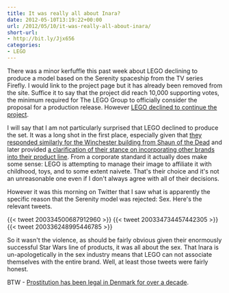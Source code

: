 ```yaml
---
title: It was really all about Inara?
date: 2012-05-10T13:19:22+00:00
url: /2012/05/10/it-was-really-all-about-inara/
short-url:
- http://bit.ly/Jjx656
categories:
- LEGO
---
```

There was a minor kerfuffle this past week about LEGO declining to produce a model based on the Serenity spaceship from the TV series Firefly. I would link to the project page but it has already been removed from the site. Suffice it to say that the project did reach 10,000 supporting votes, the minimum required for The LEGO Group to officially consider the proposal for a production release. However [LEGO declined to continue the project](http://legocuusoo.posterous.com/congratulations-to-the-firefly-serenity-plays).

I will say that I am not particularly surprised that LEGO declined to produce the set. It was a long shot in the first place, especially given that [they responded similarly for the Winchester building from Shaun of the Dead](http://legocuusoo.posterous.com/results-of-the-lego-review-for-the-winchester) and later provided [a clarification of their stance on incorporating other brands into their product line](http://legocuusoo.posterous.com/brand-standards-what-makes-an-appropriate-leg). From a corporate standard it actually does make some sense: LEGO is attempting to manage their image to affiliate it with childhood, toys, and to some extent naivete. That's their choice and it's not an unreasonable one even if I don't always agree with all of their decisions.

However it was this morning on Twitter that I saw what is apparently the specific reason that the Serenity model was rejected: Sex. Here's the relevant tweets.

{{< tweet 200334500687912960 >}}
{{< tweet 200334734457442305 >}}
{{< tweet 200336248995446785 >}}

So it wasn't the violence, as should be fairly obvious given their enormously successful Star Wars line of products, it was all about the sex. That Inara is un-apologetically in the sex industry means that LEGO can not associate themselves with the entire brand. Well, at least those tweets were fairly honest.

BTW - [Prostitution has been legal in Denmark for over a decade](http://en.wikipedia.org/wiki/Prostitution_in_Denmark).
